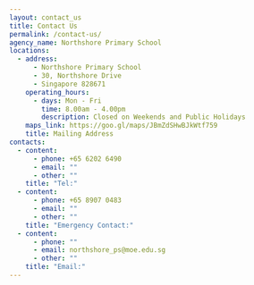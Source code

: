 ```yaml
---
layout: contact_us
title: Contact Us
permalink: /contact-us/
agency_name: Northshore Primary School
locations:
  - address:
      - Northshore Primary School
      - 30, Northshore Drive
      - Singapore 828671
    operating_hours:
      - days: Mon - Fri
        time: 8.00am - 4.00pm
        description: Closed on Weekends and Public Holidays
    maps_link: https://goo.gl/maps/JBmZdSHwBJkWtf759
    title: Mailing Address
contacts:
  - content:
      - phone: +65 6202 6490
      - email: ""
      - other: ""
    title: "Tel:"
  - content:
      - phone: +65 8907 0483
      - email: ""
      - other: ""
    title: "Emergency Contact:"
  - content:
      - phone: ""
      - email: northshore_ps@moe.edu.sg
      - other: ""
    title: "Email:"
---
```

